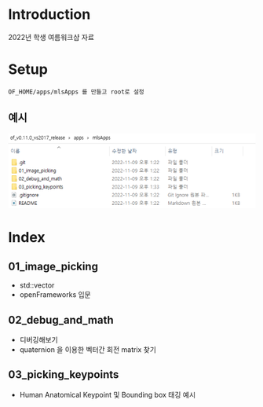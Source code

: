# Introduction
2022년 학생 여름워크샵 자료

# Setup

```
OF_HOME/apps/mlsApps 를 만들고 root로 설정
```
## 예시

<img src='images/setup_windows.png' />

# Index
## 01_image_picking
* std::vector
* openFrameworks 입문

## 02_debug_and_math
* 디버깅해보기
* quaternion 을 이용한 벡터간 회전 matrix 찾기

## 03_picking_keypoints
* Human Anatomical Keypoint 및 Bounding box 태깅 예시